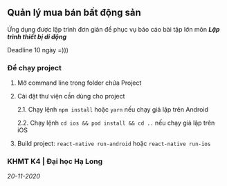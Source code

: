## Quản lý mua bán bất động sản

Ứng dụng được lập trình đơn giản để phục vụ báo cáo bài tập lớn môn **_Lập trình thiết bị di động_**

Deadline 10 ngày =)))

### Để chạy project

1. Mở command line trong folder chứa Project
2. Cài đặt thư viện cần dùng cho project
  
    2.1. Chạy lệnh `npm install` hoặc `yarn` nếu chạy giả lập trên Android
  
    2.2. Chạy lệnh `cd ios && pod install && cd ..` nếu chạy giả lập trên iOS
  
3. Build project: `react-native run-android` hoặc `react-native run-ios`

### KHMT K4 | Đại học Hạ Long

_20-11-2020_

